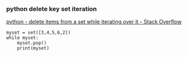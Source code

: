 ### python delete key set iteration


[python - delete items from a set while iterating over it - Stack Overflow](https://stackoverflow.com/questions/16551334/delete-items-from-a-set-while-iterating-over-it "python - delete items from a set while iterating over it - Stack Overflow")


 

```
myset = set([3,4,5,6,2])
while myset:
    myset.pop()
    print(myset)
```
